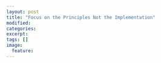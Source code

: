 ```yaml
---
layout: post
title: "Focus on the Principles Not the Implementation"
modified:
categories: 
excerpt:
tags: []
image:
  feature:
---
```


